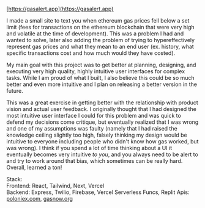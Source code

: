 [https://gasalert.app](https://gasalert.app)

I made a small site to text you when ethereum gas prices fell below a set limit (fees for transactions on the ethereum blockchain that were very high and volatile at the time of development). This was a problem I had and wanted to solve, later also adding the problem of trying to hypereffectively represent gas prices and what they mean to an end user (ex. history, what specific transactions cost and how much would they have costed). 

My main goal with this project was to get better at planning, designing, and executing very high quality, highly intuitive user interfaces for complex tasks. While I am proud of what I built, I also believe this could be so much better and even more intuitive and I plan on releasing a better version in the future. 

This was a great exercise in getting better with the relationship with product vision and actual user feedback. I originally thought that I had designed the most intuitive user interface I could for this problem and was quick to defend my decisions come critique, but eventually realized that I was wrong and one of my assumptions was faulty (namely that I had raised the knowledge ceiling slightly too high, falsely thinking my design would be intuitive to everyone including people who didn't know how gas worked, but was wrong). I think if you spend a lot of time thinking about a UI it eventually becomes very intuitive *to you*, and you always need to be alert to and try to work around that bias, which sometimes can be really hard.  Overall, learned a ton!

Stack:  
Frontend: React, Tailwind, Next, Vercel  
Backend: Express, Twilio, Firebase, Vercel Serverless Funcs, Replit 
Apis: [poloniex.com](https://docs.poloniex.com), [gasnow.org](https://taichi.network/#gasnow)

